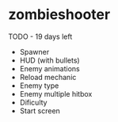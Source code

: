 # zombieshooter
TODO - 19 days left

- Spawner
- HUD (with bullets)
- Enemy animations
- Reload mechanic
- Enemy type
- Enemy multiple hitbox
- Dificulty
- Start screen
